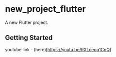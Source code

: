 # new_project_flutter

A new Flutter project.

## Getting Started

youtube link - (here)[https://youtu.be/RXLceoq1CnQ]
